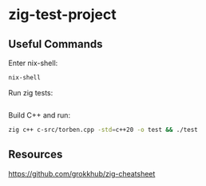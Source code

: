 # zig-test-project

## Useful Commands

Enter nix-shell:

```sh
nix-shell
```

Run zig tests:

```sh

```

Build C++ and run:

```sh
zig c++ c-src/torben.cpp -std=c++20 -o test && ./test
```

## Resources

https://github.com/grokkhub/zig-cheatsheet
